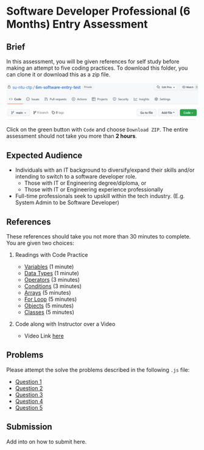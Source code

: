 # Software Developer Professional (6 Months) Entry Assessment

## Brief

In this assessment, you will be given references for self study before making an attempt to five coding practices. To download this folder, you can clone it or download this as a zip file. 

![Screenshot](/assets/screenshot-code.png)

Click on the green button with `Code` and choose `Download ZIP`. The entire assessment should not take you more than **2 hours**.

## Expected Audience

- Individuals with an IT background to diversify/expand their skills and/or intending to switch to a software developer role.
    - Those with IT or Engineering degree/diploma, or
    - Those with IT or Engineering experience professionally
- Full-time professionals seek to upskill within the tech industry. (E.g. System Admin to be Software Developer)	


## References

These references should take you not more than 30 minutes to complete. You are given two choices:

1. Readings with Code Practice

    - [Variables](https://www.w3schools.com/js/js_variables.asp) (1 minute)
    - [Data Types](https://www.w3schools.com/js/js_datatypes.asp) (1 minute)
    - [Operators](https://www.w3schools.com/js/js_operators.asp) (3 minutes)
    - [Conditions](https://www.w3schools.com/js/js_if_else.asp) (3 minutes)
    - [Arrays](https://www.w3schools.com/js/js_arrays.asp) (5 minutes)
    - [For Loop](https://www.w3schools.com/js/js_loop_for.asp) (5 minutes)
    - [Objects](https://www.w3schools.com/js/js_objects.asp) (5 minutes)
    - [Classes](https://www.w3schools.com/js/js_classes.asp) (5 minutes)

2. Code along with Instructor over a Video

    - Video Link [here](./assets/unknown.webm)

## Problems

Please attempt the solve the problems described in the following `.js` file:

- [Question 1](./src/q1.js)
- [Question 2](./src/q2.js)
- [Question 3](./src/q3.js)
- [Question 4](./src/q4.js)
- [Question 5](./src/q5.js)

## Submission

Add into on how to submit here.
